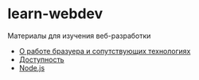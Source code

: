 # learn-webdev
Материалы для изучения веб-разработки

* [О работе бразуера и сопутствующих технологиях](browser.md)
* [Доступность](a11y.md)
* [Node.js](node.js.md)
